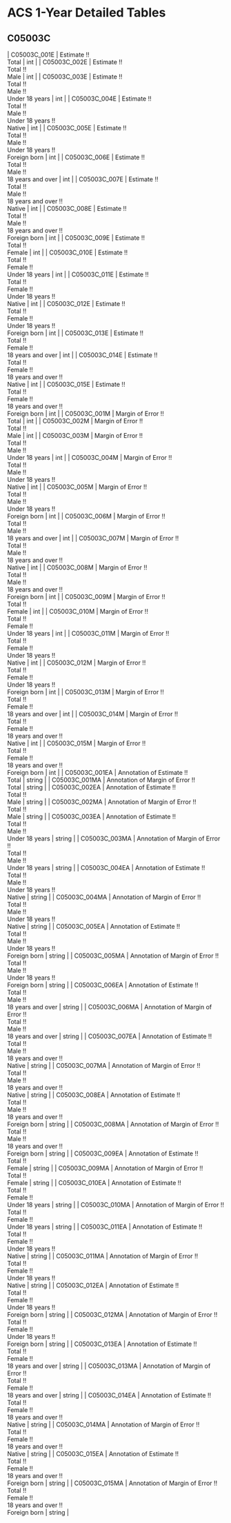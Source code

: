 # ACS 1-Year Detailed Tables

## C05003C

| C05003C_001E | Estimate !!<br>Total | int |
| C05003C_002E | Estimate !!<br>Total !!<br>Male | int |
| C05003C_003E | Estimate !!<br>Total !!<br>Male !!<br>Under 18 years | int |
| C05003C_004E | Estimate !!<br>Total !!<br>Male !!<br>Under 18 years !!<br>Native | int |
| C05003C_005E | Estimate !!<br>Total !!<br>Male !!<br>Under 18 years !!<br>Foreign born | int |
| C05003C_006E | Estimate !!<br>Total !!<br>Male !!<br>18 years and over | int |
| C05003C_007E | Estimate !!<br>Total !!<br>Male !!<br>18 years and over !!<br>Native | int |
| C05003C_008E | Estimate !!<br>Total !!<br>Male !!<br>18 years and over !!<br>Foreign born | int |
| C05003C_009E | Estimate !!<br>Total !!<br>Female | int |
| C05003C_010E | Estimate !!<br>Total !!<br>Female !!<br>Under 18 years | int |
| C05003C_011E | Estimate !!<br>Total !!<br>Female !!<br>Under 18 years !!<br>Native | int |
| C05003C_012E | Estimate !!<br>Total !!<br>Female !!<br>Under 18 years !!<br>Foreign born | int |
| C05003C_013E | Estimate !!<br>Total !!<br>Female !!<br>18 years and over | int |
| C05003C_014E | Estimate !!<br>Total !!<br>Female !!<br>18 years and over !!<br>Native | int |
| C05003C_015E | Estimate !!<br>Total !!<br>Female !!<br>18 years and over !!<br>Foreign born | int |
| C05003C_001M | Margin of Error !!<br>Total | int |
| C05003C_002M | Margin of Error !!<br>Total !!<br>Male | int |
| C05003C_003M | Margin of Error !!<br>Total !!<br>Male !!<br>Under 18 years | int |
| C05003C_004M | Margin of Error !!<br>Total !!<br>Male !!<br>Under 18 years !!<br>Native | int |
| C05003C_005M | Margin of Error !!<br>Total !!<br>Male !!<br>Under 18 years !!<br>Foreign born | int |
| C05003C_006M | Margin of Error !!<br>Total !!<br>Male !!<br>18 years and over | int |
| C05003C_007M | Margin of Error !!<br>Total !!<br>Male !!<br>18 years and over !!<br>Native | int |
| C05003C_008M | Margin of Error !!<br>Total !!<br>Male !!<br>18 years and over !!<br>Foreign born | int |
| C05003C_009M | Margin of Error !!<br>Total !!<br>Female | int |
| C05003C_010M | Margin of Error !!<br>Total !!<br>Female !!<br>Under 18 years | int |
| C05003C_011M | Margin of Error !!<br>Total !!<br>Female !!<br>Under 18 years !!<br>Native | int |
| C05003C_012M | Margin of Error !!<br>Total !!<br>Female !!<br>Under 18 years !!<br>Foreign born | int |
| C05003C_013M | Margin of Error !!<br>Total !!<br>Female !!<br>18 years and over | int |
| C05003C_014M | Margin of Error !!<br>Total !!<br>Female !!<br>18 years and over !!<br>Native | int |
| C05003C_015M | Margin of Error !!<br>Total !!<br>Female !!<br>18 years and over !!<br>Foreign born | int |
| C05003C_001EA | Annotation of Estimate !!<br>Total | string |
| C05003C_001MA | Annotation of Margin of Error !!<br>Total | string |
| C05003C_002EA | Annotation of Estimate !!<br>Total !!<br>Male | string |
| C05003C_002MA | Annotation of Margin of Error !!<br>Total !!<br>Male | string |
| C05003C_003EA | Annotation of Estimate !!<br>Total !!<br>Male !!<br>Under 18 years | string |
| C05003C_003MA | Annotation of Margin of Error !!<br>Total !!<br>Male !!<br>Under 18 years | string |
| C05003C_004EA | Annotation of Estimate !!<br>Total !!<br>Male !!<br>Under 18 years !!<br>Native | string |
| C05003C_004MA | Annotation of Margin of Error !!<br>Total !!<br>Male !!<br>Under 18 years !!<br>Native | string |
| C05003C_005EA | Annotation of Estimate !!<br>Total !!<br>Male !!<br>Under 18 years !!<br>Foreign born | string |
| C05003C_005MA | Annotation of Margin of Error !!<br>Total !!<br>Male !!<br>Under 18 years !!<br>Foreign born | string |
| C05003C_006EA | Annotation of Estimate !!<br>Total !!<br>Male !!<br>18 years and over | string |
| C05003C_006MA | Annotation of Margin of Error !!<br>Total !!<br>Male !!<br>18 years and over | string |
| C05003C_007EA | Annotation of Estimate !!<br>Total !!<br>Male !!<br>18 years and over !!<br>Native | string |
| C05003C_007MA | Annotation of Margin of Error !!<br>Total !!<br>Male !!<br>18 years and over !!<br>Native | string |
| C05003C_008EA | Annotation of Estimate !!<br>Total !!<br>Male !!<br>18 years and over !!<br>Foreign born | string |
| C05003C_008MA | Annotation of Margin of Error !!<br>Total !!<br>Male !!<br>18 years and over !!<br>Foreign born | string |
| C05003C_009EA | Annotation of Estimate !!<br>Total !!<br>Female | string |
| C05003C_009MA | Annotation of Margin of Error !!<br>Total !!<br>Female | string |
| C05003C_010EA | Annotation of Estimate !!<br>Total !!<br>Female !!<br>Under 18 years | string |
| C05003C_010MA | Annotation of Margin of Error !!<br>Total !!<br>Female !!<br>Under 18 years | string |
| C05003C_011EA | Annotation of Estimate !!<br>Total !!<br>Female !!<br>Under 18 years !!<br>Native | string |
| C05003C_011MA | Annotation of Margin of Error !!<br>Total !!<br>Female !!<br>Under 18 years !!<br>Native | string |
| C05003C_012EA | Annotation of Estimate !!<br>Total !!<br>Female !!<br>Under 18 years !!<br>Foreign born | string |
| C05003C_012MA | Annotation of Margin of Error !!<br>Total !!<br>Female !!<br>Under 18 years !!<br>Foreign born | string |
| C05003C_013EA | Annotation of Estimate !!<br>Total !!<br>Female !!<br>18 years and over | string |
| C05003C_013MA | Annotation of Margin of Error !!<br>Total !!<br>Female !!<br>18 years and over | string |
| C05003C_014EA | Annotation of Estimate !!<br>Total !!<br>Female !!<br>18 years and over !!<br>Native | string |
| C05003C_014MA | Annotation of Margin of Error !!<br>Total !!<br>Female !!<br>18 years and over !!<br>Native | string |
| C05003C_015EA | Annotation of Estimate !!<br>Total !!<br>Female !!<br>18 years and over !!<br>Foreign born | string |
| C05003C_015MA | Annotation of Margin of Error !!<br>Total !!<br>Female !!<br>18 years and over !!<br>Foreign born | string |

